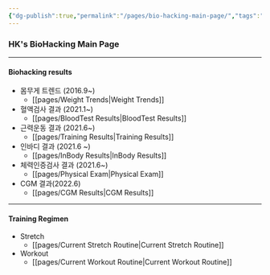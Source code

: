 ```yaml
---
{"dg-publish":true,"permalink":"/pages/bio-hacking-main-page/","tags":"gardenEntry","dgHomeLink":true,"dgPassFrontmatter":false}
---
```



### HK's BioHacking Main Page



<div style="page-break-after: always;"></div>

---

#### Biohacking results

- 몸무게 트렌드 (2016.9~)
	- [[pages/Weight Trends|Weight Trends]]
- 혈액검사 결과 (2021.1~)
	- [[pages/BloodTest Results|BloodTest Results]]
- 근력운동 결과 (2021.6~)
	- [[pages/Training Results|Training Results]]
- 인바디 결과 (2021.6 ~)
	- [[pages/InBody Results|InBody Results]]
- 체력인증검사 결과 (2021.6~)
	- [[pages/Physical Exam|Physical Exam]]
- CGM 결과(2022.6)
	- [[pages/CGM Results|CGM Results]]


<div style="page-break-after: always;"></div>

---

#### Training Regimen
- Stretch
	- [[pages/Current Stretch Routine|Current Stretch Routine]]
- Workout
	- [[pages/Current Workout Routine|Current Workout Routine]]




